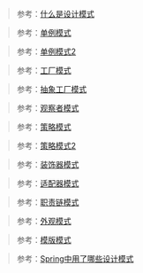 > 参考：[什么是设计模式](https://mp.weixin.qq.com/s/XpeT7OOkXRBFSuCv7XG_NA)

> 参考：[单例模式](https://mp.weixin.qq.com/s/2UYXNzgTCEZdEfuGIbcczA)

> 参考：[单例模式2](https://mp.weixin.qq.com/s/9t-WfF_kV300tRFAmCkgug)

> 参考：[工厂模式](https://mp.weixin.qq.com/s/T3h6479P5kMVtKfXiLcc-Q)

> 参考：[抽象工厂模式](https://mp.weixin.qq.com/s/K_E9pI5rnkjHU0eizg9lqg)

> 参考：[观察者模式](https://mp.weixin.qq.com/s/JHIzGc1c0EyT-LfuUhyTtA)

> 参考：[策略模式](https://mp.weixin.qq.com/s/gB1nM4q9PculNVZJr9NSHA)

> 参考：[策略模式2](https://mp.weixin.qq.com/s/9AHzKiZ0YUSEXnnKp89xMA)

> 参考：[装饰器模式](https://mp.weixin.qq.com/s/lgLyShC1-nl7L7ZHoe5YDw)

> 参考：[适配器模式](https://mp.weixin.qq.com/s/25oyWPGZAasJUePNX9sEgA)

> 参考：[职责链模式](https://mp.weixin.qq.com/s/H5HZ4EhTvuMWzDFvH-QiXw)

> 参考：[外观模式](https://mp.weixin.qq.com/s/b2N4kkX4_KPffl7Kt5x4iA)

> 参考：[模版模式](https://zhuanlan.zhihu.com/p/55379659)

> 参考：[Spring中用了哪些设计模式](https://mp.weixin.qq.com/s/iGbwKDqB6A0ktNCY8Wd-XQ)
